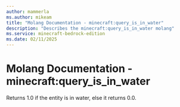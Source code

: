 ```yaml
---
author: mammerla
ms.author: mikeam
title: "Molang Documentation - minecraft:query_is_in_water"
description: "Describes the minecraft:query_is_in_water molang"
ms.service: minecraft-bedrock-edition
ms.date: 02/11/2025 
---
```


# Molang Documentation - minecraft:query_is_in_water

Returns 1.0 if the entity is in water, else it returns 0.0.
